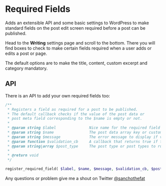 Required Fields
===============

Adds an extensible API and some basic settings to WordPress to make standard fields on the post edit screen required before a post can be published.

Head to the **Writing** settings page and scroll to the bottom. There you will find boxes to check to make certain fields required when a user adds or edits a post or page.

The default options are to make the title, content, custom excerpt and category mandatory.

## API

There is an API to add your own required fields too:

```php
/**
 * Registers a field as required for a post to be published.
 * The default callback checks if the value of the post data or
 * post meta field corresponding to the $name is empty or not.
 *
 * @param string $label               Nice name for the required field
 * @param string $name                The post data array key or custom field key eg: 'post_title', 'my_meta_key'
 * @param string $message             The error message to display if validation fails
 * @param function $validation_cb     A callback that returns true if the field value is ok
 * @param string|array $post_type     The post type or post types to run the validation on
 *
 * @return void
 */

register_required_field( $label, $name, $message, $validation_cb, $post_types );
```

Any questions or problem give me a shout on Twitter [@sanchothefat](http://twitter.com/sanchothefat)
